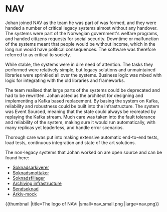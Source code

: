 # NAV

Johan joined NAV as the team he was part of was formed, and they were handed a number of critical legacy systems almost without any handover. The systems were part of the Norwegian government's welfare programs, and handed citizens requests for social security. Downtime or malfunction of the systems meant that people would be without income, which in the long run would have political consequences. The software was therefore referred to as critical to society.

While stable, the systems were in dire need of attention. The tasks they performed were relatively simple, but legacy solutions and unmaintained libraries were sprinkled all over the systems. Business logic was mixed with logic for integrating with the old libraries and frameworks.

The team realised that large parts of the systems could be deprecated and had to be rewritten. Johan acted as the architect for designing and implementing a Kafka based replacement. By basing the system on Kafka, reliability and robustness could be built into the infrastructure. The system was Event Sourced, meaning that the state could always be recreated by replaying the Kafka stream. Much care was taken into the fault tolerance and reliability of the system, making sure it would run automatically, with many replicas yet leaderless, and handle error scenarios.

Thorough care was put into making extensive automatic end-to-end tests, load tests, continuous integration and state of the art solutions.

The non-legacy systems that Johan worked on are open source and can be found here:
* [Soknadsarkiverer](http://github.com/navikt/soknadsarkiverer)
* [Soknadsmottaker](http://github.com/navikt/soknadsmottaker)
* [Soknadsfillager](http://github.com/navikt/soknadsfillager)
* [Archiving infrastructure](http://github.com/navikt/archiving-infrastructure)
* [Sendsoknad](http://github.com/navikt/sendsoknad-boot)
* [Arkiv-mock](http://github.com/navikt/arkiv-mock)

{{thumbnail |title=The logo of NAV: |small=nav_small.png |large=nav.png}}
